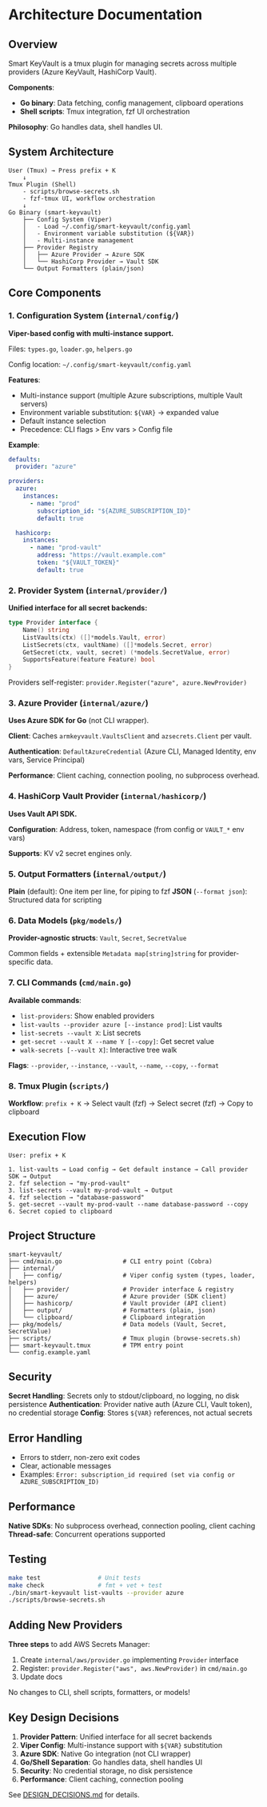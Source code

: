 # Architecture Documentation

## Overview

Smart KeyVault is a tmux plugin for managing secrets across multiple providers (Azure KeyVault, HashiCorp Vault).

**Components**:
- **Go binary**: Data fetching, config management, clipboard operations
- **Shell scripts**: Tmux integration, fzf UI orchestration

**Philosophy**: Go handles data, shell handles UI.

## System Architecture

```
User (Tmux) → Press prefix + K
    ↓
Tmux Plugin (Shell)
    - scripts/browse-secrets.sh
    - fzf-tmux UI, workflow orchestration
    ↓
Go Binary (smart-keyvault)
    ├── Config System (Viper)
    │   - Load ~/.config/smart-keyvault/config.yaml
    │   - Environment variable substitution (${VAR})
    │   - Multi-instance management
    ├── Provider Registry
    │   ├── Azure Provider → Azure SDK
    │   └── HashiCorp Provider → Vault SDK
    └── Output Formatters (plain/json)
```

## Core Components

### 1. Configuration System (`internal/config/`)

**Viper-based config with multi-instance support.**

Files: `types.go`, `loader.go`, `helpers.go`

Config location: `~/.config/smart-keyvault/config.yaml`

**Features**:
- Multi-instance support (multiple Azure subscriptions, multiple Vault servers)
- Environment variable substitution: `${VAR}` → expanded value
- Default instance selection
- Precedence: CLI flags > Env vars > Config file

**Example**:
```yaml
defaults:
  provider: "azure"

providers:
  azure:
    instances:
      - name: "prod"
        subscription_id: "${AZURE_SUBSCRIPTION_ID}"
        default: true

  hashicorp:
    instances:
      - name: "prod-vault"
        address: "https://vault.example.com"
        token: "${VAULT_TOKEN}"
        default: true
```

### 2. Provider System (`internal/provider/`)

**Unified interface for all secret backends:**
```go
type Provider interface {
    Name() string
    ListVaults(ctx) ([]*models.Vault, error)
    ListSecrets(ctx, vaultName) ([]*models.Secret, error)
    GetSecret(ctx, vault, secret) (*models.SecretValue, error)
    SupportsFeature(feature Feature) bool
}
```

Providers self-register: `provider.Register("azure", azure.NewProvider)`

### 3. Azure Provider (`internal/azure/`)

**Uses Azure SDK for Go** (not CLI wrapper).

**Client**: Caches `armkeyvault.VaultsClient` and `azsecrets.Client` per vault.

**Authentication**: `DefaultAzureCredential` (Azure CLI, Managed Identity, env vars, Service Principal)

**Performance**: Client caching, connection pooling, no subprocess overhead.

### 4. HashiCorp Vault Provider (`internal/hashicorp/`)

**Uses Vault API SDK.**

**Configuration**: Address, token, namespace (from config or `VAULT_*` env vars)

**Supports**: KV v2 secret engines only.

### 5. Output Formatters (`internal/output/`)

**Plain** (default): One item per line, for piping to fzf
**JSON** (`--format json`): Structured data for scripting

### 6. Data Models (`pkg/models/`)

**Provider-agnostic structs**: `Vault`, `Secret`, `SecretValue`

Common fields + extensible `Metadata map[string]string` for provider-specific data.

### 7. CLI Commands (`cmd/main.go`)

**Available commands**:
- `list-providers`: Show enabled providers
- `list-vaults --provider azure [--instance prod]`: List vaults
- `list-secrets --vault X`: List secrets
- `get-secret --vault X --name Y [--copy]`: Get secret value
- `walk-secrets [--vault X]`: Interactive tree walk

**Flags**: `--provider`, `--instance`, `--vault`, `--name`, `--copy`, `--format`

### 8. Tmux Plugin (`scripts/`)

**Workflow**: `prefix + K` → Select vault (fzf) → Select secret (fzf) → Copy to clipboard

## Execution Flow

```
User: prefix + K

1. list-vaults → Load config → Get default instance → Call provider SDK → Output
2. fzf selection → "my-prod-vault"
3. list-secrets --vault my-prod-vault → Output
4. fzf selection → "database-password"
5. get-secret --vault my-prod-vault --name database-password --copy
6. Secret copied to clipboard
```

## Project Structure

```
smart-keyvault/
├── cmd/main.go                 # CLI entry point (Cobra)
├── internal/
│   ├── config/                 # Viper config system (types, loader, helpers)
│   ├── provider/               # Provider interface & registry
│   ├── azure/                  # Azure provider (SDK client)
│   ├── hashicorp/              # Vault provider (API client)
│   ├── output/                 # Formatters (plain, json)
│   └── clipboard/              # Clipboard integration
├── pkg/models/                 # Data models (Vault, Secret, SecretValue)
├── scripts/                    # Tmux plugin (browse-secrets.sh)
├── smart-keyvault.tmux         # TPM entry point
└── config.example.yaml
```

## Security

**Secret Handling**: Secrets only to stdout/clipboard, no logging, no disk persistence
**Authentication**: Provider native auth (Azure CLI, Vault token), no credential storage
**Config**: Stores `${VAR}` references, not actual secrets

## Error Handling

- Errors to stderr, non-zero exit codes
- Clear, actionable messages
- Examples: `Error: subscription_id required (set via config or AZURE_SUBSCRIPTION_ID)`

## Performance

**Native SDKs**: No subprocess overhead, connection pooling, client caching
**Thread-safe**: Concurrent operations supported

## Testing

```bash
make test                # Unit tests
make check               # fmt + vet + test
./bin/smart-keyvault list-vaults --provider azure
./scripts/browse-secrets.sh
```

## Adding New Providers

**Three steps** to add AWS Secrets Manager:

1. Create `internal/aws/provider.go` implementing `Provider` interface
2. Register: `provider.Register("aws", aws.NewProvider)` in `cmd/main.go`
3. Update docs

No changes to CLI, shell scripts, formatters, or models!

## Key Design Decisions

1. **Provider Pattern**: Unified interface for all secret backends
2. **Viper Config**: Multi-instance support with `${VAR}` substitution
3. **Azure SDK**: Native Go integration (not CLI wrapper)
4. **Go/Shell Separation**: Go handles data, shell handles UI
5. **Security**: No credential storage, no disk persistence
6. **Performance**: Client caching, connection pooling

See [DESIGN_DECISIONS.md](DESIGN_DECISIONS.md) for details.
